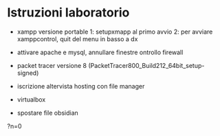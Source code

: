 # Istruzioni laboratorio

- xampp versione portable 
	1: setupxmapp al primo avvio
	2: per avviare xamppcontrol, 
	quit del menu in basso a dx
-  attivare apache e mysql, annullare finestre ontrollo firewall


- packet tracer versione 8 (PacketTracer800_Build212_64bit_setup-signed)
- iscrizione altervista hosting con file manager
- virtualbox

- spostare file obsidian

?n=0